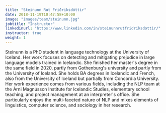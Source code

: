 ```yaml
---
title: "Steinunn Rut Friðriksdóttir"
date: 2018-11-19T10:47:58+10:00
image: "images/team/steinunn.jpg"
jobtitle: "Instructor"
linkedinurl: "https://www.linkedin.com/in/steinunnrutfridriksdottir/"
instructor: true
weight: 1
---
```


Steinunn is a PhD student in language technology at the University of Iceland. Her work focuses on detecting and mitigating prejudice in large language models trained in Icelandic. She finished her master's degree in the same field in 2020, partly from Gothenburg's university and partly from the University of Iceland. She holds BA degrees in Icelandic and French, also from the University of Iceland but partially from Concordia University. Her work experience comes from various fields, including the NLP team at the Árni Magnússon Institute for Icelandic Studies, elementary school teaching, and project management at an interpreter's office. She particularly enjoys the multi-faceted nature of NLP and mixes elements of linguistics, computer science, and sociology in her research.